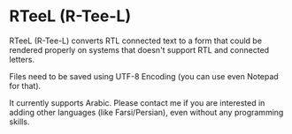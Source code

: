 RTeeL (R-Tee-L)
===============

RTeeL (R-Tee-L) converts RTL connected text to a form that could be rendered properly on systems that doesn't support RTL and connected letters.

Files need to be saved using UTF-8 Encoding (you can use even Notepad for that).

It currently supports Arabic. 
Please contact me if you are interested in adding other languages (like Farsi/Persian), even without any programming skills.